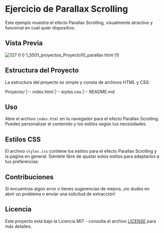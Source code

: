 # Ejercicio de Parallax Scrolling

Este ejemplo muestra el efecto Parallax Scrolling, visualmente atractivo y funcional en cual quier dispositivo.

## Vista Previa

![127 0 0 1_5501_proyectos_Proyecto10_parallax html (1)](https://github.com/diegudeveloper/20projects/assets/62949966/995d26e8-e0ff-49e7-a5ed-3699424cbe2e)

## Estructura del Proyecto

La estructura del proyecto es simple y consta de archivos HTML y CSS:

Proyecto/
|-- index.html
|-- styles.css
|-- README.md


## Uso

Abre el archivo `index.html` en tu navegador para el efecto Parallax Scrolling. Puedes personalizar el contenido y los estilos según tus necesidades.

## Estilos CSS

El archivo `styles.css` contiene los estilos para el efecto Parallax Scrolling y la página en general. Siéntete libre de ajustar estos estilos para adaptarlos a tus preferencias.

## Contribuciones

Si encuentras algún error o tienes sugerencias de mejora, ¡no dudes en abrir un problema o enviar una solicitud de extracción!

## Licencia

Este proyecto está bajo la Licencia MIT - consulta el archivo [LICENSE](./LICENSE) para más detalles.